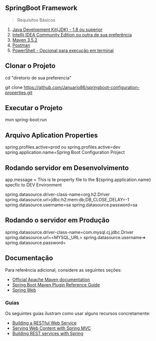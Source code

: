 ## SpringBoot Framework

> Requisitos Básicos

1. [Java Development Kit(JDK) - 1.8 ou superior](https://www.oracle.com/java/technologies/javase-downloads.html)
2. [Intellij IDEA Community Edition ou outra de sua preferência](https://www.jetbrains.com/idea/download/)
3. [Maven 3.5.2](https://maven.apache.org/)
4. [Postman](https://www.postman.com/) 
5. [PowerShell - Opcional para execução em terminal](https://en.wikipedia.org/wiki/PowerShell)

## Clonar o Projeto

cd "diretorio de sua preferencia" 

git clone https://github.com/Januario86/springboot-configuration-properties.git


## Executar o Projeto

 mvn spring-boot:run

## Arquivo Aplication Properties

spring.profiles.active=prod ou spring.profiles.active=dev 
spring.application.name=Spring Boot Configuration Project

## Rodando servidor em Desenvolvimento

app.message = This is te property file to the  ${spring.application.name} specfic to DEV Environment

spring.datasource.driver-class-name=org.h2.Driver
spring.datasource.url=jdbc:h2:mem:db;DB_CLOSE_DELAY=-1
spring.datasource.username=sa
spring.datasource.password=sa

## Rodando o servidor em Produção

spring.datasource.driver-class-name=com.mysql.cj.jdbc.Driver
spring.datasource.url=<MYSQL_URL>
spring.datasource.username=<USERNAME>>
spring.datasource.password=<PASSWORD>


## Documentação

Para referência adicional, considere as seguintes seções:

* [Official Apache Maven documentation](https://maven.apache.org/guides/index.html)
* [Spring Boot Maven Plugin Reference Guide](https://docs.spring.io/spring-boot/docs/2.2.6.RELEASE/maven-plugin/)
* [Spring Web](https://docs.spring.io/spring-boot/docs/2.2.6.RELEASE/reference/htmlsingle/#boot-features-developing-web-applications)

### Guias
Os seguintes guias ilustram como usar alguns recursos concretamente:

* [Building a RESTful Web Service](https://spring.io/guides/gs/rest-service/)
* [Serving Web Content with Spring MVC](https://spring.io/guides/gs/serving-web-content/)
* [Building REST services with Spring](https://spring.io/guides/tutorials/bookmarks/)


